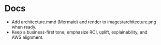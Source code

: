 # Docs

- Add architecture.mmd (Mermaid) and render to images/architecture.png when ready.
- Keep a business-first tone; emphasize ROI, uplift, explainability, and AWS alignment.
